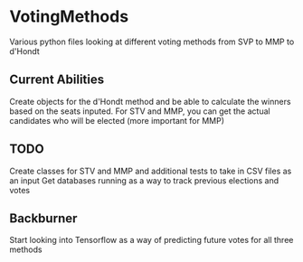 # VotingMethods
Various python files looking at different voting methods from SVP to MMP to d'Hondt

## Current Abilities
Create objects for the d'Hondt method and be able to calculate the winners based on the seats inputed.
For STV and MMP, you can get the actual candidates who will be elected (more important for MMP)

## TODO
Create classes for STV and MMP and additional tests to take in CSV files as an input
Get databases running as a way to track previous elections and votes

## Backburner
Start looking into Tensorflow as a way of predicting future votes for all three methods
